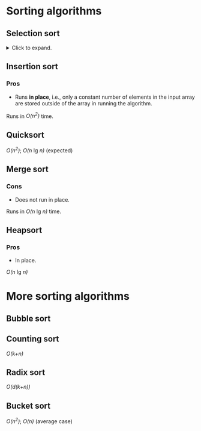 # Sorting algorithms

## Selection sort
<details>
<summary>Click to expand. </summary>

__Selection sort__ divides an array into a sorted subarray _A_ of size _i_ on the left and an unsorted subarray _B_ of size _n-i_ on the right.  Using a loop, it searches for the smallest element in _B_ and places it in the _(i+1)_ st spot in the full array by exchanging it with the first element of _B_.    
```c
/* Selection sort implementation
*/
/* MISCELLANEOUS PREAMBLE MATERIAL */
/* Prototype declarations */
  exchange(int key_number_1, int key_number_2);
  selectionSort(int array_to_sort[]; int array_size);
  
/* BODY OF THE MAIN PROGRAM */

/* ========== selectionSort ==========
   DESCRIPTION OF IT
*/
void selectionSort(int array_to_sort[], int array_size) 
  /* Unfortunately, in C, passing an array to a function only passes the array's address.  
    If the function needs it, then the size of the array must be entered as an argument.
  */
{
/* Local definitions */
  int i,j; /* loop counters */
  int last = array_size - 1;
/* Statements */
  for (i = 0; i < last; i++)
    smallest = i;
    /* Search for the smallest key in the subarray consisting of the last array_size - i - 1 
      elements */
    for (j = i + 1; j <= last; j++)  
      if (array_to_sort[j] < array_to_sort[smallest])
        smallest = j;
    /* Once found, make the smallest key the (i+1)st entry of array_to_sort */
    exchange(array_to_sort[i], array_to_sort[smallest]);
  return;
}

/* ========== exchange ==========
   This is written as a function.  It takes two integers and exchanges them. Is it possible to make 
   this a so-called macro, i.e., to put this in the preamble of the entire program?
*/
void exchange(int key_number_1, int key_number_2)
{
/* Local definitions */
  int temp_storage;
/* Statements */
  temp_storage = key_number_2;
  key_number_2 = key_number_1;
  key_number_1 = temp_storage;
  return;
}
```
</details>

## Insertion sort
### Pros
* Runs __in place__, i.e., only a constant number of elements in the input array are stored outside of the array in running the algorithm.

Runs in _O(n<sup>2</sup>)_ time.

## Quicksort
_O(n<sup>2</sup>)_; _O(n_ lg _n)_ (expected)

## Merge sort
### Cons
* Does not run in place.

Runs in _O(n_ lg _n)_ time.

## Heapsort
### Pros
* In place.

_O(n_ lg _n)_

# More sorting algorithms
## Bubble sort

## Counting sort
_O(k+n)_

## Radix sort
_O(d(k+n))_

## Bucket sort
_O(n<sup>2</sup>)_; _O(n)_ (average case)
